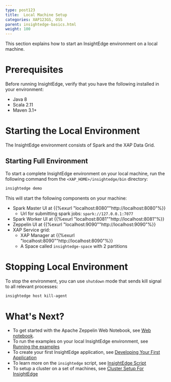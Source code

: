 ```yaml
---
type: post123
title:  Local Machine Setup
categories: XAP123GS, OSS
parent: insightedge-basics.html
weight: 100
---
```


This section explains how to start an InsightEdge environment on a local machine.

# Prerequisites

Before running InsightEdge, verify that you have the following installed in your environment:

* Java 8
* Scala 2.11
* Maven 3.1+

# Starting the Local Environment

The InsightEdge environment consists of Spark and the XAP Data Grid.

## Starting Full Environment

To start a complete InsightEdge environment on your local machine, run the following command from the `<XAP_HOME>/insightedge/bin` directory:

```bash
insightedge demo
```

This will start the following components on your machine:

* Spark Master UI at {{%exurl "localhost:8080""http://localhost:8080"%}}
   * Url for submitting spark jobs: `spark://127.0.0.1:7077`
* Spark Worker UI at {{%exurl "localhost:8081""http://localhost:8081"%}}
* Zeppelin UI at {{%exurl "localhost:9090""http://localhost:9090"%}}
* XAP Service grid:
    * XAP Manager at {{%exurl "localhost:8090""http://localhost:8090"%}}
    * A Space called `insightedge-space` with 2 partitions



# Stopping Local Environment

To stop the environment, you can use `shutdown` mode that sends kill signal to all relevant processes:

```bash
insightedge host kill-agent
```

# What's Next?

* To get started with the Apache Zeppelin Web Notebook, see [Web notebook](insightedge-zeppelin.html).
* To run the examples on your local InsightEdge environment, see [Running the examples](insightedge-examples.html)
* To create your first InsightEdge application, see [Developing Your First Application](insightedge-first-app.html)
* To learn more on the `insightedge` script, see [InsightEdge Script](insightedge-script.html)
* To setup a cluster on a set of machines, see [Cluster Setup For InsightEdge](../admin/cluster_setup.html)
